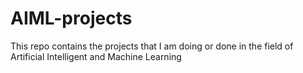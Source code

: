# AIML-projects
This repo contains the projects that I am doing or done in the field of Artificial Intelligent and Machine Learning
